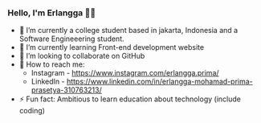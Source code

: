 ### Hello, I'm Erlangga 👋🏻

- 🔭 I’m currently a college student based in jakarta, Indonesia and a Software Engineeering student.
- 🌱 I’m currently learning Front-end development website
- 👯 I’m looking to collaborate on GitHub
- 📲 How to reach me: 
   - Instagram - https://www.instagram.com/erlangga.prima/
   - LinkedIn - https://www.linkedin.com/in/erlangga-mohamad-prima-prasetya-310763213/
- ⚡ Fun fact: Ambitious to learn education about technology (include coding)

